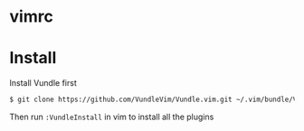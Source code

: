 # vimrc

# Install
Install Vundle first

```sh
$ git clone https://github.com/VundleVim/Vundle.vim.git ~/.vim/bundle/Vundle.vim
```
Then run `:VundleInstall` in vim to install all the plugins
